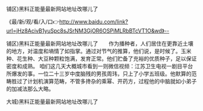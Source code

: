 铺区)黑料正能量最新网站地址改哪儿了

《最/新/观/看/入/口👉http://www.baidu.com/link?url=jHz8AcivB1yuSpc8sJSrNM3GjOR6OSPiMLRbBTcVT1O&wd》--

铺区)黑料正能量最新网站地址改哪儿了　　作为播种者，人们居住在更靠近土壤的地方，对温度和墒情了如指掌。通过对节气的推算，他们说，是时候了。玉米种、花生种、大豆种颗粒饱满，发育正常。他们贮备了充裕的优质种子，足以保证密度和成熟。
咱们这几天大概城市看到一则微信视频：江苏卫生电视一剧目平台所爆发的事。一位二十三岁中度脑残的男孩周玮，只上了小学五班级。他默算的范畴胜过了计划机演算范畴，不管多搀杂的乘幂、开药方，过程他的中脑就如小弟子的加减法那么大略。





大城)黑料正能量最新网站地址改哪儿了
